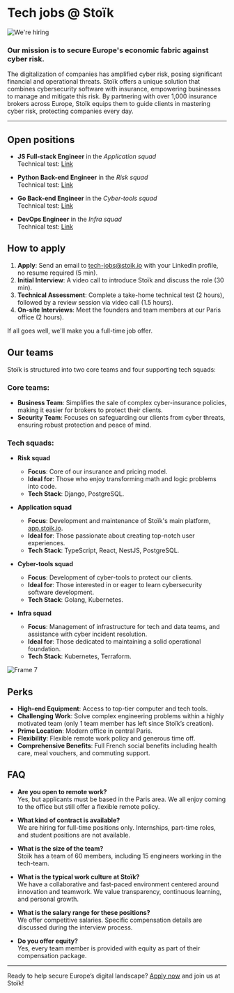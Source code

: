 # Tech jobs @ Stoïk

![We're hiring](https://github.com/user-attachments/assets/b2c7e1d5-6876-4fc6-80db-513d72fb084c)

### Our mission is to secure Europe's economic fabric against cyber risk.

The digitalization of companies has amplified cyber risk, posing significant financial and operational threats. Stoïk offers a unique solution that combines cybersecurity software with insurance, empowering businesses to manage and mitigate this risk. By partnering with over 1,000 insurance brokers across Europe, Stoïk equips them to guide clients in mastering cyber risk, protecting companies every day.


---


## Open positions

- **JS Full-stack Engineer** in the _Application squad_  
  Technical test: [Link](https://github.com/stoikio/jobs/tree/main/js-fullstack-engineer)

- **Python Back-end Engineer** in the _Risk squad_  
  Technical test: [Link](https://github.com/stoikio/jobs/tree/main/python-backend-engineer)

- **Go Back-end Engineer** in the _Cyber-tools squad_  
  Technical test: [Link](https://github.com/stoikio/jobs/tree/main/go-backend-engineer)

- **DevOps Engineer** in the _Infra squad_  
  Technical test: [Link](https://github.com/stoikio/jobs/tree/main/devops-engineer)


## How to apply

1. **Apply**: Send an email to [tech-jobs@stoik.io](mailto:tech-jobs@stoik.io) with your LinkedIn profile, no resume required (5 min).
2. **Initial Interview**: A video call to introduce Stoïk and discuss the role (30 min).
3. **Technical Assessment**: Complete a take-home technical test (2 hours), followed by a review session via video call (1.5 hours).
4. **On-site Interviews**: Meet the founders and team members at our Paris office (2 hours).

If all goes well, we'll make you a full-time job offer.


## Our teams

Stoïk is structured into two core teams and four supporting tech squads:

### Core teams:
- **Business Team**: Simplifies the sale of complex cyber-insurance policies, making it easier for brokers to protect their clients.
- **Security Team**: Focuses on safeguarding our clients from cyber threats, ensuring robust protection and peace of mind.

### Tech squads:
- **Risk squad**
  - **Focus**: Core of our insurance and pricing model.
  - **Ideal for**: Those who enjoy transforming math and logic problems into code.
  - **Tech Stack**: Django, PostgreSQL.

- **Application squad**
  - **Focus**: Development and maintenance of Stoïk's main platform, [app.stoik.io](https://app.stoik.io).
  - **Ideal for**: Those passionate about creating top-notch user experiences.
  - **Tech Stack**: TypeScript, React, NestJS, PostgreSQL.

- **Cyber-tools squad**
  - **Focus**: Development of cyber-tools to protect our clients.
  - **Ideal for**: Those interested in or eager to learn cybersecurity software development.
  - **Tech Stack**: Golang, Kubernetes.

- **Infra squad**
  - **Focus**: Management of infrastructure for tech and data teams, and assistance with cyber incident resolution.
  - **Ideal for**: Those dedicated to maintaining a solid operational foundation.
  - **Tech Stack**: Kubernetes, Terraform.

![Frame 7](https://github.com/user-attachments/assets/dedbac18-4113-4160-a539-aa9a9ee78384)


## Perks

- **High-end Equipment**: Access to top-tier computer and tech tools.
- **Challenging Work**: Solve complex engineering problems within a highly motivated team (only 1 team member has left since Stoïk’s creation).
- **Prime Location**: Modern office in central Paris.
- **Flexibility**: Flexible remote work policy and generous time off.
- **Comprehensive Benefits**: Full French social benefits including health care, meal vouchers, and commuting support.


## FAQ

- **Are you open to remote work?**  
  Yes, but applicants must be based in the Paris area. We all enjoy coming to the office but still offer a flexible remote policy.

- **What kind of contract is available?**  
  We are hiring for full-time positions only. Internships, part-time roles, and student positions are not available.

- **What is the size of the team?**  
  Stoïk has a team of 60 members, including 15 engineers working in the tech-team.

- **What is the typical work culture at Stoïk?**  
  We have a collaborative and fast-paced environment centered around innovation and teamwork. We value transparency, continuous learning, and personal growth.

- **What is the salary range for these positions?**  
  We offer competitive salaries. Specific compensation details are discussed during the interview process.

- **Do you offer equity?**  
  Yes, every team member is provided with equity as part of their compensation package.


---


Ready to help secure Europe’s digital landscape? [Apply now](mailto:tech-jobs@stoik.io) and join us at Stoïk!
